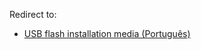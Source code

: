 Redirect to:

*   [USB flash installation media (Português)](/index.php/USB_flash_installation_media_(Portugu%C3%AAs) "USB flash installation media (Português)")